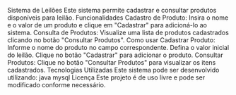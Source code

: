 Sistema de Leilões
Este sistema permite cadastrar e consultar produtos disponíveis para leilão.
Funcionalidades
Cadastro de Produto: Insira o nome e o valor de um produto e clique em "Cadastrar" para adicioná-lo ao sistema. Consulta de Produtos: Visualize uma lista de produtos cadastrados clicando no botão "Consultar Produtos".
Como usar
Cadastrar Produto: Informe o nome do produto no campo correspondente. Defina o valor inicial do leilão. Clique no botão "Cadastrar" para adicionar o produto.
Consultar Produtos: Clique no botão "Consultar Produtos" para visualizar os itens cadastrados.
Tecnologias Utilizadas
Este sistema pode ser desenvolvido utilizando: java mysql
Licença
Este projeto é de uso livre e pode ser modificado conforme necessário.

